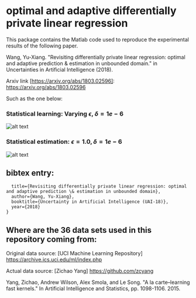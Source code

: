 # optimal and adaptive differentially private linear regression

This package contains the Matlab code used to reproduce the experimental results of the following paper. 

Wang, Yu-Xiang. "Revisiting differentially private linear regression: optimal and adaptive prediction & estimation in unbounded domain." in Uncertainties in Artificial Intelligence (2018).

Arxiv link [https://arxiv.org/abs/1803.02596]: https://arxiv.org/abs/1803.02596

Such as the one below:

### Statistical learning: Varying $\epsilon$, $\delta = 1e-6$ 

![alt text](https://github.com/yuxiangw/optimal_dp_linear_regression/blob/master/figures/results_bike.png "Prediction on the `bike' data set")

### Statistical estimation: $\epsilon = 1.0, \delta = 1e-6$ 

![alt text](https://github.com/yuxiangw/optimal_dp_linear_regression/blob/master/figures/Gaussian_MSE_eps_1.png "Estimation of linear Gaussian model parameters")


## bibtex entry:

```@inproceedings{wang2018revisiting,
  title={Revisiting differentially private linear regression: optimal and adaptive prediction \& estimation in unbounded domain},
  author={Wang, Yu-Xiang},
  booktitle={Uncertainty in Artificial Intelligence (UAI-18)},
  year={2018}
}
```


## Where are the 36 data sets used in this repository coming from:

Original data source: 
[UCI Machine Learning Repository] https://archive.ics.uci.edu/ml/index.php

Actual data source:  [Zichao Yang] https://github.com/zcyang 

Yang, Zichao, Andrew Wilson, Alex Smola, and Le Song. "A la carte–learning fast kernels." In Artificial Intelligence and Statistics, pp. 1098-1106. 2015.
